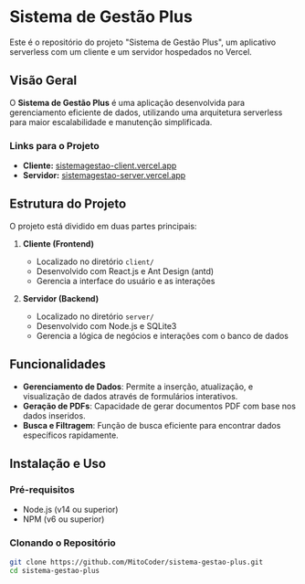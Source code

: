 # Sistema de Gestão Plus

Este é o repositório do projeto "Sistema de Gestão Plus", um aplicativo serverless com um cliente e um servidor hospedados no Vercel.

## Visão Geral

O **Sistema de Gestão Plus** é uma aplicação desenvolvida para gerenciamento eficiente de dados, utilizando uma arquitetura serverless para maior escalabilidade e manutenção simplificada.

### Links para o Projeto

- **Cliente:** [sistemagestao-client.vercel.app](https://sistemagestao-client.vercel.app/)
- **Servidor:** [sistemagestao-server.vercel.app](https://sistemagestao-server.vercel.app/)

## Estrutura do Projeto

O projeto está dividido em duas partes principais:

1. **Cliente (Frontend)**
   - Localizado no diretório `client/`
   - Desenvolvido com React.js e Ant Design (antd)
   - Gerencia a interface do usuário e as interações

2. **Servidor (Backend)**
   - Localizado no diretório `server/`
   - Desenvolvido com Node.js e SQLite3
   - Gerencia a lógica de negócios e interações com o banco de dados

## Funcionalidades

- **Gerenciamento de Dados**: Permite a inserção, atualização, e visualização de dados através de formulários interativos.
- **Geração de PDFs**: Capacidade de gerar documentos PDF com base nos dados inseridos.
- **Busca e Filtragem**: Função de busca eficiente para encontrar dados específicos rapidamente.

## Instalação e Uso

### Pré-requisitos

- Node.js (v14 ou superior)
- NPM (v6 ou superior)

### Clonando o Repositório

```bash
git clone https://github.com/MitoCoder/sistema-gestao-plus.git
cd sistema-gestao-plus

